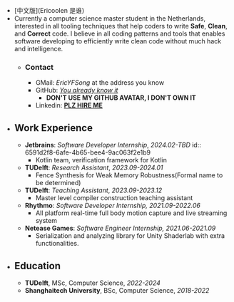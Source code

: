 - [中文版](Ericoolen 是谁)
- Currently a computer science master student in the Netherlands, interested in all tooling techniques that help coders to write **Safe**, **Clean**, and **Correct** code. I believe in all coding patterns and tools that enables software developing to efficiently write clean code without much hack and intelligence.
	- ### Contact
		- GMail: *EricYFSong* at the address you know
		- GitHub: *[You already know it](https://www.github.com/Eric-Song-Nop)*
			- **DON'T USE MY GITHUB AVATAR, I DON'T OWN IT**
		- Linkedin: **[PLZ HIRE ME](https://www.linkedin.com/in/yifan-song-938b79235/)**
- ## Work Experience
	- **Jetbrains**: *Software Developer Internship*, *2024.02-TBD*
	  id:: 6591d2f8-6afe-4b65-bee4-9ac063f2e1b9
		- Kotlin team, verification framework for Kotlin
	- **TUDelft**: *Research Assistant*, *2023.09-2024.01*
		- Fence Synthesis for Weak Memory Robustness(Formal name to be determined)
	- **TUDelft**: *Teaching Assistant*, *2023.09-2023.12*
		- Master level compiler construction teaching assistant
	- **Rhythmo**: *Software Developer Internship, 2021.09-2022.06*
		- All platform real-time full body motion capture and live streaming system
	- **Netease Games**: *Software Engineer Internship, 2021.06-2021.09*
		- Serialization and analyzing library for Unity Shaderlab with extra functionalities.
- ## Education
	- **TUDelft**, MSc, Computer Science, _2022-2024_
	- **Shanghaitech University**, BSc, Computer Science, _2018-2022_